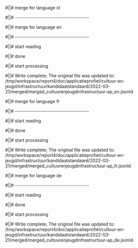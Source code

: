 #||# merge for language nl   

#||# -------------------------------------  

#||# merge for language en   

#||# -------------------------------------  

#||# start reading  

#||# done  

#||# start processing  

#||# Write complete; The original file was updated to: /tmp/workspace/report4/doc/applicatieprofiel/cultuur-en-jeugd/infrastructuur/kandidaatstandaard/2022-03-21/merged/merged_cultuurenjeugdinfrastructuur-ap_en.jsonld  

#||# merge for language fr   

#||# -------------------------------------  

#||# start reading  

#||# done  

#||# start processing  

#||# Write complete; The original file was updated to: /tmp/workspace/report4/doc/applicatieprofiel/cultuur-en-jeugd/infrastructuur/kandidaatstandaard/2022-03-21/merged/merged_cultuurenjeugdinfrastructuur-ap_fr.jsonld  

#||# merge for language de   

#||# -------------------------------------  

#||# start reading  

#||# done  

#||# start processing  

#||# Write complete; The original file was updated to: /tmp/workspace/report4/doc/applicatieprofiel/cultuur-en-jeugd/infrastructuur/kandidaatstandaard/2022-03-21/merged/merged_cultuurenjeugdinfrastructuur-ap_de.jsonld  

